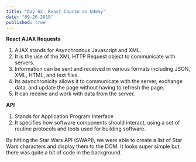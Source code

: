 ```yaml
---
title: "Day 62: React Course on Udemy"
date: "09-20-2018"
published: true
---
```

**React AJAX Requests**
1. AJAX stands for Asynchronous Javascript and XML.
2. It is the use of the XML HTTP Request object to communicate with servers.
3. Information can be sent and received in various formats including JSON, XML, HTML, and text files.
4. Its asynchronicity allows it to communicate with the server, exchange data, and update the page without having to refresh the page.
5. It can receive and work with data from the server.

**API**
1. Stands for Application Program Interface
2. It specifies how software components should interact, using a set of routine protocols and tools used for building software.

By hitting the Star Wars API (SWAPI), we were able to create a list of Star Wars characters and display them to the DOM. It looks super simple but there was quite a bit of code in the background.
